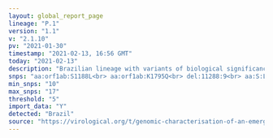 ```yaml
---
layout: global_report_page
lineage: "P.1"
version: "1.1"
v: "2.1.10"
pv: "2021-01-30"
timestamp: "2021-02-13, 16:56 GMT"
today: "2021-02-13"
description: "Brazilian lineage with variants of biological significance E484K, N501Y and K417T, described in a recent virological post: <a href='https://virological.org/t/genomic-characterisation-of-an-emergent-sars-cov-2-lineage-in-manaus-preliminary-findings/586' style='color:#86b0a6'>here</a>. P.1 lineage is an alias of lineage B.1.1.28.1. As described in <a href='https://www.nature.com/articles/s41564-020-0770-5' style='color:#86b0a6'>Rambaut et al., 2020</a> when the lineage heirarchy reaches a certain depth (length of 5) lineage names are given an alias to prevent them from becoming infinitely long."
snps: "aa:orf1ab:S1188L<br> aa:orf1ab:K1795Q<br> del:11288:9<br> aa:S:L18F<br> aa:S:T20N<br> aa:S:P26S<br> aa:S:D138Y<br> aa:S:R190S<br> aa:S:K417T<br> aa:S:E484K<br> aa:S:N501Y<br> aa:S:H655Y<br> aa:S:T1027I<br> aa:orf3a:G174C<br> aa:orf8:E92K<br> aa:N:P80R"
min_snps: "10"
max_snps: "17"
threshold: "5"
import_data: "Y"
detected: "Brazil"
source: "https://virological.org/t/genomic-characterisation-of-an-emergent-sars-cov-2-lineage-in-manaus-preliminary-findings/586"
---
```

